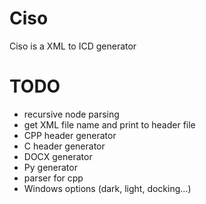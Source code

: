 # Ciso
Ciso is a XML to ICD generator

# TODO
- recursive node parsing
- get XML file name and print to header file
- CPP header generator
- C header generator
- DOCX generator
- Py generator
- parser for cpp
- Windows options (dark, light, docking...)
